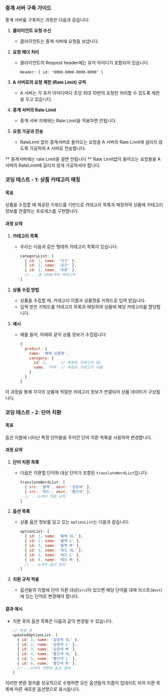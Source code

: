 ### 중계 서버 구축 가이드

중계 서버를 구축하는 과정은 다음과 같습니다:

1. **클라이언트 요청 수신**
   - 클라이언트는 중계 서버에 요청을 보냅니다.
   
2. **요청 헤더 처리**
   - 클라이언트의 Request header에는 유저 아이디가 포함되어 있습니다.
     ```
     Header: { id: ‘0000-0000-0000-0000’ }
     ```

3. **A 서버로의 요청 제한 (Rate Limit) 규칙**
   - A 서버는 각 유저 아이디마다 초당 최대 10번의 요청만 처리할 수 있도록 제한을 두고 있습니다.

4. **중계 서버의 Rate Limit**
   - 중계 서버 자체에는 Rate Limit을 적용하면 안됩니다.

5. **요청 가공과 전송**
   - RateLimit 없이 중계서버로 들어오는 요청을 A 서버의 Rate Limit에 걸리지 않도록 가공하여 A 서버로 전송합니다.

** 중계서버에는 rate Limit을 걸면 안됩니다
** Rate Limit없이 들어오는 요청들을 A서버의 RateLimit에 걸리지 않게 가공하셔야 합니다.

### 코딩 테스트 - 1: 상품 카테고리 매칭

#### 목표
상품을 수집할 때 제공된 키워드를 기반으로 카테고리 목록과 매칭하여 상품에 카테고리 정보를 연결하는 프로세스를 구현합니다.

#### 과정 요약

1. **카테고리 목록**
   - 우리는 다음과 같은 형태의 카테고리 목록이 있습니다:
     ```js
     categoryList: [
       { id: 1, name: '가구' },
       { id: 2, name: '공구' },
       { id: 3, name: '의류' },
       // ...총 1000개의 카테고리
     ]
     ```

2. **상품 수집 방법**
   - 상품을 수집할 때, 카테고리 이름과 상품명을 키워드로 입력 받습니다.
   - 입력 받은 키워드를 카테고리 목록과 매칭하여 상품에 해당 카테고리를 할당합니다.

3. **예시**
   - 예를 들어, 아래와 같이 상품 정보가 수집됩니다:
     ```js
     { 
       product: {
         name: '예제 상품명',
         category: {
           id: 1,      // 매칭된 카테고리 ID
           name: '가구' // 매칭된 카테고리 이름
         }
       }
     }
     ```
이 과정을 통해 각각의 상품에 적절한 카테고리 정보가 연결되어 상품 데이터가 구성됩니다.



### 코딩 테스트 - 2: 단어 치환

#### 목표
옵션 이름에 나타난 특정 단어들을 주어진 단어 치환 목록을 사용하여 변경합니다.

#### 과정 요약

1. **단어 치환 목록**
   - 다음은 치환할 단어와 대상 단어가 포함된 `translateWordList`입니다:
     ```js
     translateWordList: [
       { src: '블랙', dest: '검정색' },
       { src: '레드', dest: '빨간색' },
       // ...n개의 치환 규칙
     ]
     ```

2. **옵션 목록**
   - 상품 옵션 정보를 담고 있는 `optionList`는 다음과 같습니다:
     ```js
     optionList: [
       { id: 1, name: '블랙 XL' },
       { id: 2, name: '블랙 L' },
       { id: 3, name: '블랙 M' },
       { id: 4, name: '레드 XL' },
       { id: 5, name: '레드 L' },
       { id: 6, name: '레드 M' },
       // ...m개의 옵션 정보
     ]
     ```

3. **치환 규칙 적용**
   - 옵션들의 이름에 단어 치환 대상(`src`)이 있으면 해당 단어를 대체 리스트(`dest`)에 있는 단어로 변경해야 합니다.

#### 결과 예시
- 치환 후의 옵션 목록은 다음과 같이 변경될 수 있습니다:
  ```js
  // 변경 후
  updatedOptionList: [
    { id: 1, name: '검정색 XL' },
    { id: 2, name: '검정색 L' },
    { id: 3, name: '검정색 M' },
    { id: 4, name: '빨간색 XL' },
    { id: 5, name: '빨간색 L' },
    { id: 6, name: '빨간색 M' },
    // ...m개의 치환된 옵션 정보
  ]
  ```

이러한 변환 절차를 성공적으로 수행하면 모든 옵션들의 이름이 업데이트 되어 치환 목록에 따른 새로운 옵션명으로 표시됩니다.
